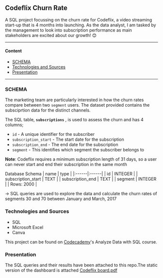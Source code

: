 ## Codeflix Churn Rate
A SQL project focussing on the churn rate for Codeflix, a video streaming start-up that is 4 months into launching.
As the data analyst, I am tasked by the management to look into subscription performance as main stakeholders are excited about our growth! 😊

----
#### Content
* [SCHEMA](#schema)
* [Technologies and Sources](#Technologies_and_Sources)
* [Presentation](#presentation)

----
### SCHEMA
The marketing team are particularly interested in how the churn rates compare between two `segment` users. The dataset provided contains the subsciprtion data for the distinct channels.

The SQL table, __`subscriptions`__ , is used to assess the churn and has 4 columns;

- `id` - A unique identifier for the subscriber
- `subscription_start` - The start date for the subscription
- `subscription_end` - The end date for the subscription
- `segment` - This identifies which segment the subscriber belongs to


__Note__: Codeflix requires a minimum subscription length of 31 days, so a user can never start and end their subscription in the same month

Database Schema
| name | type |
|:------|:------|
| id | INTEGER |
| subscription_start |	TEXT |
| subscription_end | TEXT |
| segment | INTEGER |
| Rows: 2000 | 

-> SQL queries are used to explore the data and calculate the churn rates of segments 30 and 70 between January and March, 2017

### Technologies and Sources
* SQL
* Microsoft Excel
* Canva

This project can be found on [Codecademy](https://www.codecademy.com/)'s Analyze Data with SQL course.

### Presentation
The SQL queries and their results have been attached to this repo.The static version of the dashboard is attached [Codeflix board.pdf](https://github.com/Nop-lop/Data-Science-Projects/files/10449776/Codeflix.board.pdf)

